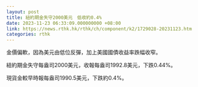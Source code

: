 ```yaml
---
layout: post
title: 紐約期金失守2000美元　低收約0.4%
date: 2023-11-23 06:33:09.000000000 +08:00
link: https://news.rthk.hk/rthk/ch/component/k2/1729028-20231123.htm
categories: rthk
---
```


金價偏軟，因為美元由低位反彈，加上美國國債收益率跌幅收窄。

紐約期金失守每盎司2000美元，收報每盎司1992.8美元，下跌0.44%。

現貨金較早時報每盎司1990.5美元，下跌約0.4%。
